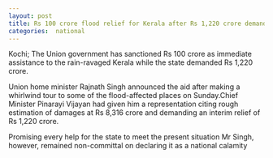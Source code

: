 ```yaml
---
layout: post
title: Rs 100 crore flood relief for Kerala after Rs 1,220 crore demand
categories:  national 
---
```


Kochi; The Union government has sanctioned Rs 100 crore as immediate assistance to the rain-ravaged Kerala while the state demanded Rs 1,220 crore.

Union home minister Rajnath Singh announced the aid after making a whirlwind tour to some of the flood-affected places on Sunday.Chief Minister Pinarayi Vijayan had given him a representation citing rough estimation of damages at Rs 8,316 crore and demanding an interim relief of Rs 1,220 crore.

Promising every help for the state to meet the present situation Mr Singh, however, remained non-committal on declaring it as a national calamity